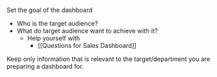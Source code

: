Set the goal of the dashboard
- Who is the target audience?
- What do target audience want to achieve with it?
	- Help yourself with
		- [[Questions for Sales Dashboard]]

Keep only information that is relevant to the target/department you are preparing a dashboard for.
